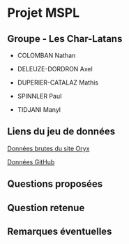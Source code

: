 # Projet MSPL

## Groupe - Les Char-Latans

- COLOMBAN Nathan

- DELEUZE-DORDRON Axel

- DUPERIER-CATALAZ Mathis

- SPINNLER Paul

- TIDJANI Manyl

## Liens du jeu de données

[Données brutes du site Oryx](https://www.oryxspioenkop.com/2022/02/attack-on-europe-documenting-equipment.html)

[Données GitHub](https://github.com/scarnecchia/oryx_data)

## Questions proposées

## Question retenue

## Remarques éventuelles
